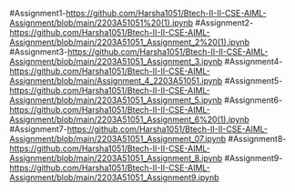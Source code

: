 #Assignment1-https://github.com/Harsha1051/Btech-II-II-CSE-AIML-Assignment/blob/main/2203A51051%20(1).ipynb
#Assignment2-https://github.com/Harsha1051/Btech-II-II-CSE-AIML-Assignment/blob/main/2203A51051_Assignment_2%20(1).ipynb
#Assignment3-https://github.com/Harsha1051/Btech-II-II-CSE-AIML-Assignment/blob/main/2203A51051_Assignment_3.ipynb
#Assignment4-https://github.com/Harsha1051/Btech-II-II-CSE-AIML-Assignment/blob/main/Assignment_4_2203A51051.ipynb
#Assignment5-https://github.com/Harsha1051/Btech-II-II-CSE-AIML-Assignment/blob/main/2203A51051_Assignment_5.ipynb
#Assignment6-https://github.com/Harsha1051/Btech-II-II-CSE-AIML-Assignment/blob/main/2203A51051_Assignment_6%20(1).ipynb
#Assignment7-https://github.com/Harsha1051/Btech-II-II-CSE-AIML-Assignment/blob/main/2203A51051_Assignment_07.ipynb
#Assignment8-https://github.com/Harsha1051/Btech-II-II-CSE-AIML-Assignment/blob/main/2203A51051_Assignment_8.ipynb
#Assignment9-https://github.com/Harsha1051/Btech-II-II-CSE-AIML-Assignment/blob/main/2203A51051_Assignment9.ipynb
